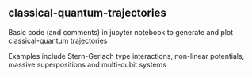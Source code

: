 ## classical-quantum-trajectories
Basic code (and comments) in jupyter notebook to generate and plot classical-quantum trajectories 

Examples include Stern-Gerlach type interactions, non-linear potentials, massive superpositions and multi-qubit systems
